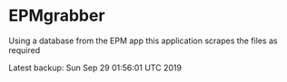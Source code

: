 # EPMgrabber
Using a database from the EPM app this application scrapes the files as required


Latest backup: Sun Sep 29 01:56:01 UTC 2019
